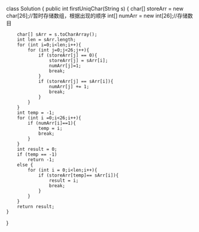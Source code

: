class Solution {
    public int firstUniqChar(String s) {
        char[] storeArr = new char[26];//暂时存储数组，根据出现的顺序
		int[] numArr = new int[26];//存储数目

		char[] sArr = s.toCharArray();
		int len = sArr.length;
		for (int i=0;i<len;i++){
			for (int j=0;j<26;j++){
				if (storeArr[j] == 0){
					storeArr[j] = sArr[i];
					numArr[j]=1;
					break;
				}
				if (storeArr[j] == sArr[i]){
					numArr[j] += 1;
					break;
				}
			}
		}
		int temp = -1;
		for (int i =0;i<26;i++){
			if (numArr[i]==1){
				temp = i;
				break;
			}
		}
		int result = 0;
		if (temp == -1)
			return -1;
		else {
			for (int i = 0;i<len;i++){
				if (storeArr[temp]== sArr[i]){
					result = i;
					break;
				}
			}
		}
		return result;
    }
}
